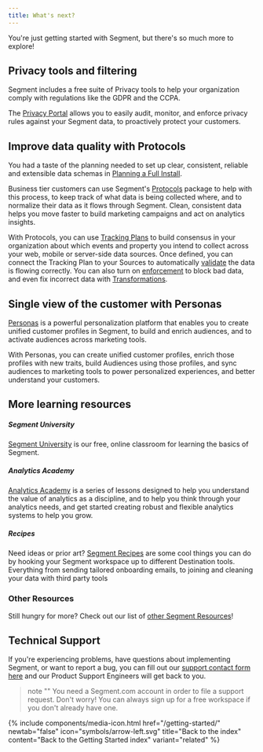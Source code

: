 ```yaml
---
title: What's next?
---
```


You're just getting started with Segment, but there's so much more to explore!

## Privacy tools and filtering

Segment includes a free suite of Privacy tools to help your organization comply with regulations like the GDPR and the CCPA.

The [Privacy Portal](/docs/privacy/portal/) allows you to easily audit, monitor, and enforce privacy rules against your Segment data, to proactively protect your customers.

## Improve data quality with Protocols

You had a taste of the planning needed to set up clear, consistent, reliable and extensible data schemas in [Planning a Full Install](/docs/getting-started/03-planning-full-install/).

Business tier customers can use Segment's [Protocols](/docs/protocols/) package to help with this process, to keep track of what data is being collected where, and to normalize their data as it flows through Segment. Clean, consistent data helps you move faster to build marketing campaigns and act on analytics insights.

With Protocols, you can use [Tracking Plans](/docs/protocols/tracking-plan/create/) to build consensus in your organization about which events and property you intend to collect across your web, mobile or server-side data sources. Once defined, you can connect the Tracking Plan to your Sources to automatically [validate](/docs/protocols/validate/) the data is flowing correctly. You can also turn on [enforcement](/docs/protocols/enforce/) to block bad data, and even fix incorrect data with [Transformations](/docs/protocols/transform/).

## Single view of the customer with Personas

[Personas](/docs/personas/) is a powerful personalization platform that enables you to create unified customer profiles in Segment, to build and enrich audiences, and to activate audiences across marketing tools.

With Personas, you can create unified customer profiles, enrich those profiles with new traits, build Audiences using those profiles, and sync audiences to marketing tools to power personalized experiences, and better understand your customers.


## More learning resources


##### Segment University

[Segment University](https://university.segment.com/?utm=docs) is our free, online classroom for learning the basics of Segment.

##### Analytics Academy

[Analytics Academy](https://segment.com/academy/?utm=docs) is a series of lessons designed to help you understand the value of analytics as a discipline, and to help you think through your analytics needs, and get started creating robust and flexible analytics systems to help you grow.

##### Recipes

Need ideas or prior art? [Segment Recipes](https://segment.com/recipes/?utm=docs) are some cool things you can do by hooking your Segment workspace up to different Destination tools. Everything from sending tailored onboarding emails, to joining and cleaning your data with third party tools

### Other Resources

Still hungry for more? Check out our list of [other Segment Resources](https://segment.com/resources/?utm=docs)!


## Technical Support

If you're experiencing problems, have questions about implementing Segment, or want to report a bug, you can fill out our [support contact form here](https://segment.com/help/contact/) and our Product Support Engineers will get back to you.

> note ""
> You need a Segment.com account in order to file a support request. Don't worry! You can always sign up for a free workspace if you don't already have one.


{% include components/media-icon.html  href="/getting-started/" newtab="false" icon="symbols/arrow-left.svg" title="Back to the index" content="Back to the Getting Started index" variant="related" %}
